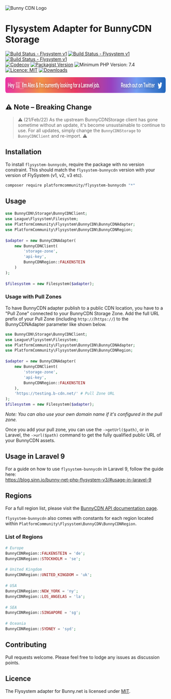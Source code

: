 <img alt="Bunny CDN Logo" src="https://gist.githubusercontent.com/sifex/bb1ebae00c4c9a827a55a2b973fef0e7/raw/d79dab1b6959f580a3b7a2e6238dae7445203f2a/bunnycdn_logo.svg?sanitize=true" width="300" />

# Flysystem Adapter for BunnyCDN Storage

[![Build Status - Flysystem v1](https://img.shields.io/github/workflow/status/PlatformCommunity/flysystem-bunnycdn/build/v1?label=Flysystem%20v1&logo=github)](https://github.com/PlatformCommunity/flysystem-bunnycdn/actions) [![Build Status - Flysystem v1](https://img.shields.io/github/workflow/status/PlatformCommunity/flysystem-bunnycdn/build/v2?label=Flysystem%20v2&logo=github)](https://github.com/PlatformCommunity/flysystem-bunnycdn/actions) [![Build Status - Flysystem v1](https://img.shields.io/github/workflow/status/PlatformCommunity/flysystem-bunnycdn/build/v3?label=Flysystem%20v3&logo=github)](https://github.com/PlatformCommunity/flysystem-bunnycdn/actions) <br />[![Codecov](https://img.shields.io/codecov/c/github/PlatformCommunity/flysystem-bunnycdn)](https://codecov.io/gh/PlatformCommunity/flysystem-bunnycdn) [![Packagist Version](https://img.shields.io/packagist/v/platformcommunity/flysystem-bunnycdn)](https://packagist.org/packages/platformcommunity/flysystem-bunnycdn) ![Minimum PHP Version: 7.4](https://img.shields.io/badge/php-min%207.4-important) [![Licence: MIT](https://img.shields.io/packagist/l/platformcommunity/flysystem-bunnycdn)](https://github.com/PlatformCommunity/flysystem-bunnycdn/blob/master/LICENSE) [![Downloads](https://img.shields.io/packagist/dm/platformcommunity/flysystem-bunnycdn)](https://packagist.org/packages/platformcommunity/flysystem-bunnycdn)


<a href="https://twitter.com/sifex/status/1548374115815346178">
<img src="https://github.com/sifex/sla-timer/raw/HEAD/.github/assets/hiring.svg?" height="49" alt="Logo for SLA Timer">
</a>

## ⚠️ Note – Breaking Change 

> ⚠️ (21/Feb/22) As the upstream BunnyCDNStorage client has gone sometime without an update, it's become unsustainable to continue to use. For all updates, simply change the `BunnyCDNStorage` to `BunnyCDNClient` and re-import. ⚠️

## Installation

To install `flysystem-bunnycdn`, require the package with no version constraint. This should match the `flysystem-bunnycdn` version with your version of FlySystem (v1, v2, v3 etc).

```bash
composer require platformcommunity/flysystem-bunnycdn "*"
```

## Usage

```php
use BunnyCDN\Storage\BunnyCDNClient;
use League\Flysystem\Filesystem;
use PlatformCommunity\Flysystem\BunnyCDN\BunnyCDNAdapter;
use PlatformCommunity\Flysystem\BunnyCDN\BunnyCDNRegion;

$adapter = new BunnyCDNAdapter(
    new BunnyCDNClient(
        'storage-zone', 
        'api-key', 
        BunnyCDNRegion::FALKENSTEIN
    )
);

$filesystem = new Filesystem($adapter);
```

### Usage with Pull Zones

To have BunnyCDN adapter publish to a public CDN location, you have to a "Pull Zone" connected to your BunnyCDN Storage Zone. Add the full URL prefix of your Pull Zone (including `http://`/`https://`) to the BunnyCDNAdapter parameter like shown below.


```php
use BunnyCDN\Storage\BunnyCDNClient;
use League\Flysystem\Filesystem;
use PlatformCommunity\Flysystem\BunnyCDN\BunnyCDNAdapter;
use PlatformCommunity\Flysystem\BunnyCDN\BunnyCDNRegion;

$adapter = new BunnyCDNAdapter(
    new BunnyCDNClient(
        'storage-zone',
        'api-key',
        BunnyCDNRegion::FALKENSTEIN
    ),
    'https://testing.b-cdn.net/' # Pull Zone URL
);
$filesystem = new Filesystem($adapter);
```

_Note: You can also use your own domain name if it's configured in the pull zone._

Once you add your pull zone, you can use the `->getUrl($path)`, or in Laravel, the `->url($path)` command to get the fully qualified public URL of your BunnyCDN assets.

## Usage in Laravel 9

For a guide on how to use `flysystem-bunnycdn` in Laravel 9, follow the guide here:<br />
https://blog.sinn.io/bunny-net-php-flysystem-v3/#usage-in-laravel-9 

## Regions

For a full region list, please visit the [BunnyCDN API documentation page](https://docs.bunny.net/reference/storage-api#storage-endpoints).

`flysystem-bunnycdn` also comes with constants for each region located within `PlatformCommunity\Flysystem\BunnyCDN\BunnyCDNRegion`.

### List of Regions

```php
# Europe
BunnyCDNRegion::FALKENSTEIN = 'de';
BunnyCDNRegion::STOCKHOLM = 'se';

# United Kingdom
BunnyCDNRegion::UNITED_KINGDOM = 'uk';

# USA
BunnyCDNRegion::NEW_YORK = 'ny';
BunnyCDNRegion::LOS_ANGELAS = 'la';

# SEA
BunnyCDNRegion::SINGAPORE = 'sg';

# Oceania
BunnyCDNRegion::SYDNEY = 'syd';
```

## Contributing

Pull requests welcome. Please feel free to lodge any issues as discussion points.

## Licence

The Flysystem adapter for Bunny.net is licensed under [MIT](https://github.com/PlatformCommunity/flysystem-bunnycdn/blob/master/LICENSE). 

